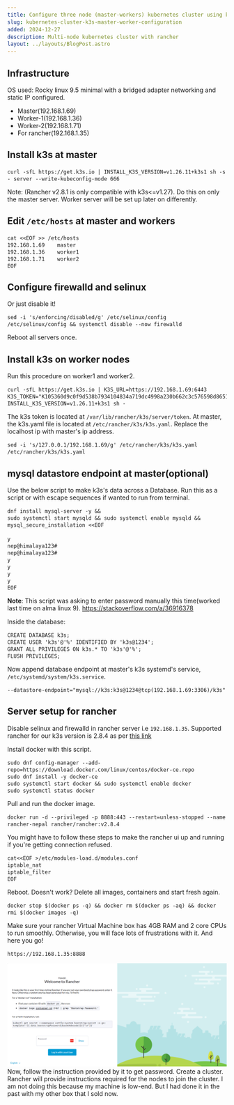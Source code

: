 ```yaml
---
title: Configure three node (master-workers) kubernetes cluster using k3s
slug: kubernetes-cluster-k3s-master-worker-configuration
added: 2024-12-27
description: Multi-node kubernetes cluster with rancher 
layout: ../layouts/BlogPost.astro
---
```

## Infrastructure
OS used: Rocky linux 9.5 minimal with a bridged adapter networking and static IP configured.
- Master(192.168.1.69)
- Worker-1(192.168.1.36)
- Worker-2(192.168.1.71)
- For rancher(192.168.1.35)
## Install k3s at master
```
curl -sfL https://get.k3s.io | INSTALL_K3S_VERSION=v1.26.11+k3s1 sh -s - server --write-kubeconfig-mode 666
```
Note: (Rancher v2.8.1 is only compatible with k3s<=v1.27).
Do this on only the master server. Worker server will be set up later on differently.
## Edit `/etc/hosts` at master and workers
```
cat <<EOF >> /etc/hosts
192.168.1.69    master
192.168.1.36    worker1
192.168.1.71    worker2
EOF
```
## Configure firewalld and selinux
Or just disable it!
```
sed -i 's/enforcing/disabled/g' /etc/selinux/config /etc/selinux/config && systemctl disable --now firewalld
```
Reboot all servers once.
## Install k3s on worker nodes
Run this procedure on worker1 and worker2.
```
curl -sfL https://get.k3s.io | K3S_URL=https://192.168.1.69:6443 K3S_TOKEN="K105360d9c0f9d538b7934104834a719dc4998a230b662c3c576598d86515898117::server:03b803166743396ba31256db28664519" INSTALL_K3S_VERSION=v1.26.11+k3s1 sh -
```
The k3s token is located at `/var/lib/rancher/k3s/server/token`.
At master, the k3s.yaml file is located at `/etc/rancher/k3s/k3s.yaml`. Replace the localhost ip with master's ip address.
```
sed -i 's/127.0.0.1/192.168.1.69/g' /etc/rancher/k3s/k3s.yaml /etc/rancher/k3s/k3s.yaml
```
## mysql datastore endpoint at master(optional)
Use the below script to make k3s's data across a Database. Run this as a script or with escape sequences if wanted to run from terminal.
```
dnf install mysql-server -y &&
sudo systemctl start mysqld && sudo systemctl enable mysqld &&
mysql_secure_installation <<EOF

y
nep@himalaya123#
nep@himalaya123#
y
y
y
y
EOF
```
**Note**: This script was asking to enter password manually this time(worked last time on alma linux 9).
https://stackoverflow.com/a/36916378

Inside the database:
```
CREATE DATABASE k3s;
CREATE USER 'k3s'@'%' IDENTIFIED BY 'k3s@1234';
GRANT ALL PRIVILEGES ON k3s.* TO 'k3s'@'%';
FLUSH PRIVILEGES;
```
Now append database endpoint at master's k3s systemd's service, `/etc/systemd/system/k3s.service`.
```
--datastore-endpoint="mysql://k3s:k3s@1234@tcp(192.168.1.69:3306)/k3s"
```
## Server setup for rancher
Disable selinux and firewalld in rancher server i.e `192.168.1.35`.
Supported rancher for our k3s version is 2.8.4 as per [this link](https://www.suse.com/suse-rancher/support-matrix/all-supported-versions/rancher-v2-8-1/)

Install docker with this script.
```
sudo dnf config-manager --add-repo=https://download.docker.com/linux/centos/docker-ce.repo
sudo dnf install -y docker-ce
sudo systemctl start docker && sudo systemctl enable docker
sudo systemctl status docker
```
Pull and run the docker image.
```
docker run -d --privileged -p 8888:443 --restart=unless-stopped --name rancher-nepal rancher/rancher:v2.8.4
```
You might have to follow these steps to make the rancher ui up and running if you're getting connection refused.
```
cat<<EOF >/etc/modules-load.d/modules.conf
iptable_nat
iptable_filter
EOF
```
Reboot.
Doesn't work?
Delete all images, containers and start fresh again.
```
docker stop $(docker ps -q) && docker rm $(docker ps -aq) && docker rmi $(docker images -q)
```
Make sure your rancher Virtual Machine box has 4GB RAM and 2 core CPUs to run smoothly. Otherwise, you will face lots of frustrations with it.
And here you go!
```
https://192.168.1.35:8888
```
![](../attachments/Pasted%20image%2020241227165458.png)
Now, follow the instruction provided by it to get password. Create a cluster. Rancher will provide instructions required for the nodes to join the cluster. I am not doing this because my machine is low-end. But I had done it in the past with my other box that I sold now.
